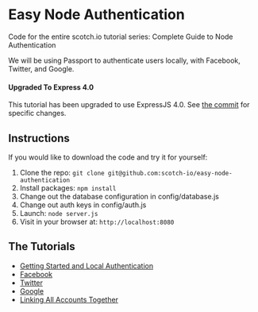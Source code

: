 # Easy Node Authentication

Code for the entire scotch.io tutorial series: Complete Guide to Node Authentication

We will be using Passport to authenticate users locally, with Facebook, Twitter, and Google.

#### Upgraded To Express 4.0
This tutorial has been upgraded to use ExpressJS 4.0. See [the commit](https://github.com/scotch-io/easy-node-authentication/commit/020dea057d5a0664caaeb041b18978237528f9a3) for specific changes.

## Instructions

If you would like to download the code and try it for yourself:

1. Clone the repo: `git clone git@github.com:scotch-io/easy-node-authentication`
2. Install packages: `npm install`
3. Change out the database configuration in config/database.js
4. Change out auth keys in config/auth.js
5. Launch: `node server.js`
6. Visit in your browser at: `http://localhost:8080`

## The Tutorials

- [Getting Started and Local Authentication](http://scotch.io/tutorials/easy-node-authentication-setup-and-local)
- [Facebook](http://scotch.io/tutorials/easy-node-authentication-facebook)
- [Twitter](http://scotch.io/tutorials/easy-node-authentication-twitter)
- [Google](http://scotch.io/tutorials/easy-node-authentication-google)
- [Linking All Accounts Together](http://scotch.io/tutorials/easy-node-authentication-linking-all-accounts-together)
